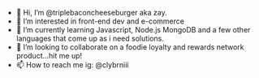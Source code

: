 - 👋 Hi, I’m @triplebaconcheeseburger aka zay.
- 👀 I’m interested in front-end dev and e-commerce
- 🌱 I’m currently learning Javascript, Node.js MongoDB and a few other languages that come up as i need solutions.
- 💞️ I’m looking to collaborate on a foodie loyalty and rewards network product...hit me up!
- 📫 How to reach me ig: @clybrniii

<!---
triplebaconcheeseburger/triplebaconcheeseburger is a ✨ special ✨ repository because its `README.md` (this file) appears on your GitHub profile.
You can click the Preview link to take a look at your changes.
--->
